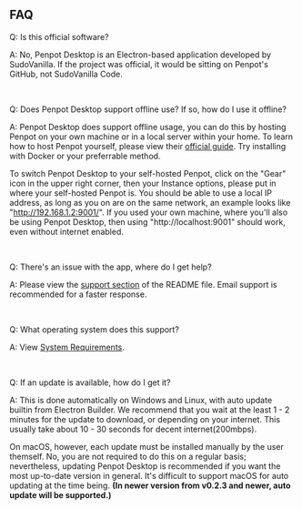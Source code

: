 ## FAQ
Q: Is this official software?

A: No, Penpot Desktop is an Electron-based application developed by SudoVanilla. If the project was official, it would be sitting on Penpot's GitHub, not SudoVanilla Code.

<br>

Q: Does Penpot Desktop support offline use? If so, how do I use it offline?

A: Penpot Desktop does support offline usage, you can do this by hosting Penpot on your own machine or in a local server within your home. To learn how to host Penpot yourself, please view their [official guide](https://penpot.app/self-host). Try installing with Docker or your preferrable method.

To switch Penpot Desktop to your self-hosted Penpot, click on the "Gear" icon in the upper right corner, then your Instance options, please put in where your self-hosted Penpot is. You should be able to use a local IP address, as long as you on are on the same network, an example looks like "http://192.168.1.2:9001/". If you used your own machine, where you'll also be using Penpot Desktop, then using "http://localhost:9001" should work, even without internet enabled.

<br>

Q: There's an issue with the app, where do I get help?

A: Please view the [support section](../README.md#support) of the README file. Email support is recommended for a faster response.

<br>

Q: What operating system does this support?

A: View [System Requirements](/docs/install/INSTALL.md#system-requirements).

<br>

Q: If an update is available, how do I get it?

A: This is done automatically on Windows and Linux, with auto update builtin from Electron Builder. We recommend that you wait at the least 1 - 2 minutes for the update to download, or depending on your internet. This usually take about 10 - 30 seconds for decent internet(200mbps).

On macOS, however, each update must be installed manually by the user themself. No, you are not required to do this on a regular basis; nevertheless, updating Penpot Desktop is recommended if you want the most up-to-date version in general. It's difficult to support macOS for auto updating at the time being.
**(In newer version from v0.2.3 and newer, auto update will be supported.)**